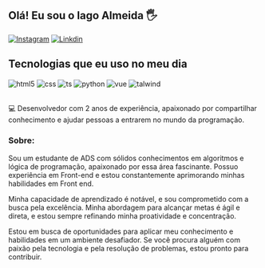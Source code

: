 ## Olá! Eu sou o Iago Almeida 🖐️

[![Instagram](https://img.shields.io/badge/Instagram-E4405F?style=for-the-badge&logo=instagram&logoColor=white)](https://www.instagram.com/dsaiago/)
[![Linkdin](https://img.shields.io/badge/LinkedIn-0077B5?style=for-the-badge&logo=linkedin&logoColor=white)](https://www.linkedin.com/in/dsaiago/)

## Tecnologias que eu uso no meu dia

<div style="display: inline_block">
  <img align="center" alt="html5" src="https://img.shields.io/badge/HTML5-E34F26?style=for-the-badge&logo=html5&logoColor=white" />
  <img align="center" alt="css" src="https://img.shields.io/badge/CSS3-1572B6?style=for-the-badge&logo=css3&logoColor=white" />
  <img align="center" alt="ts" src="https://img.shields.io/badge/TypeScript-007ACC?style=for-the-badge&logo=typescript&logoColor=white" />
  <img align="center" alt="python" src="https://img.shields.io/badge/Python-3776AB?style=for-the-badge&logo=python&logoColor=white" />
  <img align="center" alt="vue" src="https://img.shields.io/badge/Vue.js-35495E?style=for-the-badge&logo=vue.js&logoColor=4FC08D" />
  <img align="center" alt="talwind" src="https://img.shields.io/badge/Talwind-563D7C?style=for-the-badge&logo=talwind&logoColor=white" />
  
</div><br/>

💻 Desenvolvedor com 2 anos de experiência, apaixonado por compartilhar conhecimento e ajudar pessoas a entrarem no mundo da programação.

### Sobre:
Sou um estudante de ADS com sólidos conhecimentos em algoritmos e lógica de programação, apaixonado por essa área fascinante. Possuo experiência em Front-end e estou constantemente aprimorando minhas habilidades em Front end.

Minha capacidade de aprendizado é notável, e sou comprometido com a busca pela excelência. Minha abordagem para alcançar metas é ágil e direta, e estou sempre refinando minha proatividade e concentração.

Estou em busca de oportunidades para aplicar meu conhecimento e habilidades em um ambiente desafiador.
Se você procura alguém com paixão pela tecnologia e pela resolução de problemas, estou pronto para contribuir.
